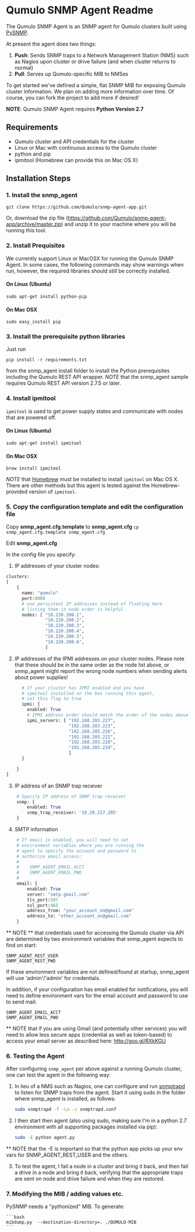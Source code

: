 # Qumulo SNMP Agent Readme

The Qumulo SNMP Agent is an SNMP agent for Qumulo clusters built using [PySNMP](http://pysnmp.sourceforge.net/).

At present the agent does two things:

1. **Push**: Sends SNMP traps to a Network Management Station (NMS) such as Nagios upon cluster or drive failure (and when cluster returns to normal)
2. **Pull**: Serves up Qumulo-specific MIB to NMSes

To get started we've defined a simple, flat SNMP MIB for exposing Qumulo cluster information. We plan on adding 
more information over time. Of course, you can fork the project to add more if desired! 

**NOTE**: Qumulo SNMP Agent requires **Python Version 2.7**

## Requirements

* Qumulo cluster and API credentials for the cluster
* Linux or Mac with continuous access to the Qumulo cluster
* python and pip
* ipmitool (Homebrew can provide this on Mac OS X)


## Installation Steps

### 1. Install the snmp_agent

    git clone https://github.com/Qumulo/snmp-agent-app.git

Or, download the zip file (https://github.com/Qumulo/snmp-agent-app/archive/master.zip) and unzip it to your machine where you will be running this tool.

### 2. Install Prequisites

We currently support Linux or MacOSX for running the Qumulo SNMP Agent. In some cases, the following commands may show warnings when run, however, the required libraries should still be correctly installed.

#### On Linux (Ubuntu)
    sudo apt-get install python-pip

#### On Mac OSX
    sudo easy_install pip

### 3. Install the prerequisite python libraries

Just run

    pip install -r requirements.txt

from the snmp_agent install folder to install the Python prerequisites including the Qumulo REST API
wrapper.  *NOTE* that the snmp_agent sample requires Qumulo REST API version 2.7.5 or later.

### 4. Install ipmitool

`ipmitool` is used to get power supply states and communicate with nodes that are powered off.

#### On Linux (Ubuntu)
    sudo apt-get install ipmitool

#### On Mac OSX
    brew install ipmitool

*NOTE* that [Homebrew](https://brew.sh) must be installed to install `ipmitool` on Mac OS X. There are other methods but this agent is tested against the Homebrew-provided
version of `ipmitool`.


### 5. Copy the configuration template and edit the configuration file
Copy **snmp_agent.cfg.template** to **snmp_agent.cfg**
    `cp snmp_agent.cfg.template snmp_agent.cfg`

Edit **snmp_agent.cfg**

In the config file you specify:

1. IP addresses of your cluster nodes:
```python
clusters:
[
    {
      name: "qumulo"
      port:8000
      # use persistent IP addresses instead of floating here
      # listing them in node order is helpful
      nodes: [ "10.220.200.1",
               "10.220.200.2",
               "10.220.200.3",
               "10.220.200.4",
               "10.220.200.5",
               "10.220.200.6",
               ]
```

2. IP addresses of the IPMI addresses on your cluster nodes. Please note that these should be in the same order as the node list above,
or snmp_agent might report the wrong node numbers when sending alerts about power supplies!
```python
      # If your cluster has IPMI enabled and you have
      # ipmitool installed on the box running this agent,
      # set this flag to true
      ipmi: {
        enabled: True
        # IPMI address order should match the order of the nodes above
        ipmi_servers: [ "192.168.203.227",
                        "192.168.203.223",
                        "192.168.203.226",
                        "192.168.203.222",
                        "192.168.203.220",
                        "192.168.203.219",
                        ]
      }

    }
]
```

3. IP address of an SNMP trap receiver
```python
    # Specify IP address of SNMP trap receiver
    snmp: {
        enabled: True
        snmp_trap_receiver: '10.20.217.205'
    }
```

4. SMTP information
```python
    # If email is enabled, you will need to set
    # environment variables where you are running the
    # agent to specify the account and password to
    # authorize email access:
    #
    #    SNMP_AGENT_EMAIL_ACCT
    #    SNMP_AGENT_EMAIL_PWD
    #
    email: {
        enabled: True
        server: "smtp.gmail.com"
        tls_port:587
        ssl_port:465
        address_from: "your_account_on@gmail.com"
        address_to: "other_account_on@gmail.com"
    }
```

** NOTE ** that credentials used for accessing the Qumulo cluster via API are determined by two environment variables
that snmp_agent expects to find on start:

    SNMP_AGENT_REST_USER
    SNMP_AGENT_REST_PWD

If these environment variables are not defined/found at startup, snmp_agent will use 'admin'/'admin' for credentials.

In addition, if your configuration has email enabled for notifications, you will need to define
environment vars for the email account and password to use to send mail:

    SNMP_AGENT_EMAIL_ACCT
    SNMP_AGENT_EMAIL_PWD
    
** NOTE that if you are using Gmail (and potentially other services) you will need to
allow less secure apps (credential as well as token-based) to access your email server
as described here: http://goo.gl/RXkKGU

### 6. Testing the Agent

After configuring `snmp_agent` per above against a running Qumulo cluster, one can test the agent in the following way:

1. In lieu of a NMS such as Nagios, one can configure and run [snmptrapd](http://www.net-snmp.org/wiki/index.php/TUT:Configuring_snmptrapd)
to listen for SNMP traps from the agent.  Start it using sudo in the folder where snmp_agent is installed, as follows:

    ```bash
    sudo snmptrapd -f -Lo -c snmptrapd.conf
    ```

2. I then start then agent (also using sudo, making sure I'm in a python 2.7 environment with all supporting packages
installed via pip):

    ```bash
    sudo -E python agent.py
    ```
    
** NOTE that the -E is important so that the python app picks up your env vars for
SNMP_AGENT_REST_USER and the others.

3. To test the agent, I fail a node in a cluster and bring it back, and then fail a drive in a node and bring it back, 
verifying that the appropriate traps are sent on node and drive failure and when they are restored.

### 7. Modifying the MIB / adding values etc.
PySNMP needs a "pythonized" MIB.  To generate:


    ```bash
    mibdump.py  --destination-directory=. ./QUMULO-MIB
    ```

